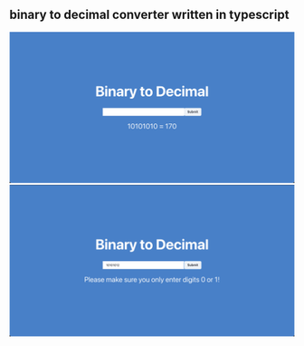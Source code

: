 ## binary to decimal converter written in typescript

![Alt text](src/binary-to-decimal-screenshot-1.png 'binary-to-decimal screenshot 1')
![Alt text](src/binary-to-decimal-screenshot-2.png 'binary-to-decimal screenshot 2')
